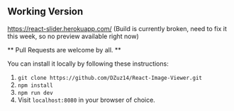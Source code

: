 ## Working Version ##
https://react-slider.herokuapp.com/ (Build is currently broken, need to fix it this week, so no preview available right now)

** Pull Requests are welcome by all. **

You can install it locally by following these instructions:

1. `git clone https://github.com/DZuz14/React-Image-Viewer.git`
2. `npm install`
3. `npm run dev`
4. Visit `localhost:8080` in your browser of choice.
